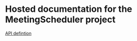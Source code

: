 
# Hosted documentation for the MeetingScheduler project

[API defintion](https://asp-team48.github.io/MeetingSchedulerDocs/api/index.html)


